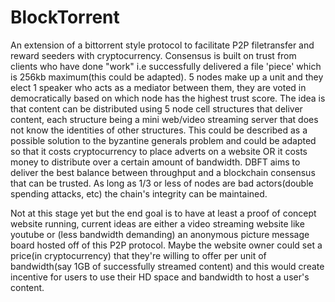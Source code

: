 # BlockTorrent
An extension of a bittorrent style protocol to facilitate P2P filetransfer and reward seeders with cryptocurrency. Consensus is built on trust from clients who have done "work" i.e successfully delivered a file 'piece' which is 256kb maximum(this could be adapted). 5 nodes make up a unit and they elect 1 speaker who acts as a mediator between them, they are voted in democratically based on which node has the highest trust score. The idea is that content can be distributed using 5 node cell structures that deliver content, each structure being a mini web/video streaming server that does not know the identities of other structures. This could be described as a possible solution to the byzantine generals problem and could be adapted so that it costs cryptocurrency to place adverts on a website OR it costs money to distribute over a certain amount of bandwidth. DBFT aims to deliver the best balance between throughput and a blockchain consensus that can be trusted. As long as 1/3 or less of nodes are bad actors(double spending attacks, etc) the chain's integrity can be maintained. 

Not at this stage yet but the end goal is to have at least a proof of concept website running, current ideas are either a video streaming website like youtube or (less bandwidth demanding) an anonymous picture message board hosted off of this P2P protocol. Maybe the website owner could set a price(in cryptocurrency) that they're willing to offer per unit of bandwidth(say 1GB of successfully streamed content) and this would create incentive for users to use their HD space and bandwidth to host a user's content.
